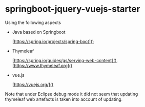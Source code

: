 # springboot-jquery-vuejs-starter

Using the following aspects

- Java based on Springboot  
  
  [https://spring.io/projects/spring-boot]()  
  

- Thymeleaf  
  
  [https://spring.io/guides/gs/serving-web-content](), [https://www.thymeleaf.org]()  
  
- vue.js

  [https://vuejs.org/]()  
  
  
Note that under Eclipse debug mode it did not seem that updating thymeleaf web artefacts is taken into account of updating.  